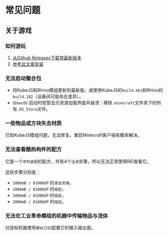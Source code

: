 # 常见问题

## 关于游戏

### 如何游玩
1. [从Github Releases下载带最新版本](https://github.com/JieningYu/Cabricality/releases)
2. [参考此文章安装](https://docs.modrinth.com/docs/modpacks/playing_modpacks/)

### 无法启动整合包
- 将KubeJS和Rhino模组更新到最新版，或使用KubeJS的`build.461`和Rhino的`build.182`（设备间可能存在差异）。
- `仅macOS` 启动时短暂显示资源加载界面并崩溃：移除`.minecraft`文件夹下的所有`.DS_Store`文件。

### 一些物品或方块失去材质
已知KubeJS模组问题，无法修复。重启Minecraft客户端有概率解决。

### 无法查看酷热构件的配方

它是一个`序列装配`的配方，共有4个`注液`步骤，所以无法正常使用REI查看它。

这些步骤分别是：

- `1000mB / 81000dP` 的`液态灵魂`，
- `1000mB / 81000dP` 的`熔岩`，
- `1000mB / 81000dP` 的`熔岩`，
- `1000mB / 81000dP` 的`熔岩`。

### 无法在工业革命模组的机器中传输物品与流体

对目标机器使用`螺丝刀`以配置它的输入输出面。